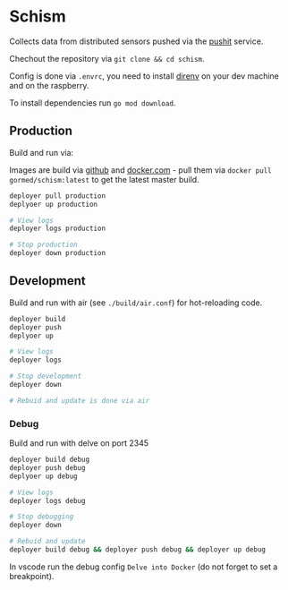# Schism

Collects data from distributed sensors pushed via the [pushit](https://gitlab.void-ptr.org/go/pushit) service.

Chechout the repository via `git clone && cd schism`.

Config is done via `.envrc`, you need to install [direnv](https://direnv.net) on your dev machine and on the raspberry.

To install dependencies run `go mod download`.

## Production

Build and run via:

Images are build via [github](https://github.com/gormed/schism) and [docker.com](https://hub.docker.com/r/gormed/schism) - pull them via `docker pull gormed/schism:latest` to get the latest master build.

```sh
deployer pull production
deplyoer up production

# View logs
deployer logs production

# Stop production
deployer down production
```

## Development

Build and run with air (see `./build/air.conf`) for hot-reloading code.

```sh
deployer build
deployer push
deplyoer up

# View logs
deployer logs

# Stop development
deployer down

# Rebuid and update is done via air
```

### Debug

Build and run with delve on port 2345

```sh
deployer build debug
deployer push debug
deplyoer up debug

# View logs
deployer logs debug

# Stop debugging
deployer down

# Rebuid and update
deployer build debug && deployer push debug && deployer up debug
```

In vscode run the debug config `Delve into Docker` (do not forget to set a breakpoint).
